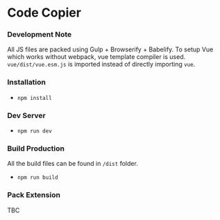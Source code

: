 # Code Copier #

### Development Note ###
All JS files are packed using Gulp + Browserify + Babelify. To setup Vue which works without webpack, vue template compiler is used. `vue/dist/vue.esm.js` is imported instead of directly importing `vue`.

### Installation ###

* `npm install`

### Dev Server ###

* `npm run dev`

### Build Production ###

All the build files can be found in `/dist` folder.

* `npm run build`

### Pack Extension ###
TBC

